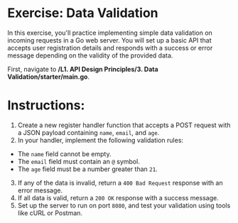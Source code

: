 # Exercise: Data Validation

In this exercise, you'll practice implementing simple data validation on incoming requests in a Go web server. You will set up a basic API that accepts user registration details and responds with a success or error message depending on the validity of the provided data.

First, navigate to **/L1. API Design Principles/3. Data Validation/starter/main.go**.

# Instructions:

1. Create a new register handler function that accepts a POST request with a JSON payload containing `name`, `email`, and `age`.
2. In your handler, implement the following validation rules:

- The `name` field cannot be empty.
- The `email` field must contain an `@` symbol.
- The `age` field must be a number greater than `21`.

3. If any of the data is invalid, return a `400 Bad Request` response with an error message.
4. If all data is valid, return a `200 OK` response with a success message.
5. Set up the server to run on port `8080`, and test your validation using tools like cURL or Postman.
